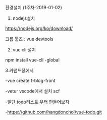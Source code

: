 환경설치 (1주차-2019-01-02)

1. nodejs설치 

https://nodejs.org/ko/download/

크롬 툴즈 : vue devtools

2. vue cli 설치

npm install vue-cli -global

3.커맨드창에서

  -vue create f-blog-front 
  
  -vetur vscode에서 설치 scf
  
  -일단 todo리스트 부터 만들어보자
  
  -https://github.com/hangdonchoi/vue-todo.git
  
